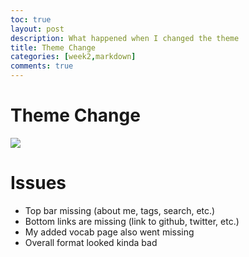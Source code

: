 ```yaml
---
toc: true
layout: post
description: What happened when I changed the theme 
title: Theme Change
categories: [week2,markdown]
comments: true
---
```

# Theme Change
![]({{site.baseurl}}/images/broken_page.png)

# Issues
- Top bar missing (about me, tags, search, etc.)
- Bottom links are missing (link to github, twitter, etc.)
- My added vocab page also went missing 
- Overall format looked kinda bad